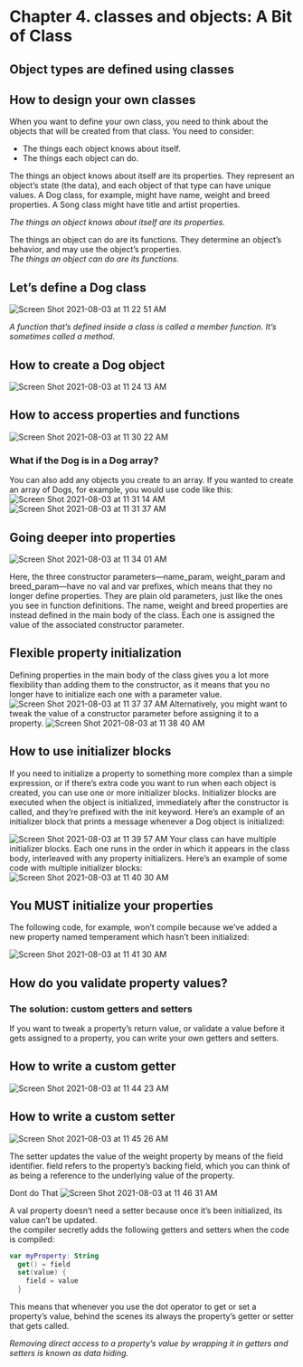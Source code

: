 # Chapter 4. classes and objects: A Bit of Class

## Object types are defined using classes

## How to design your own classes

When you want to define your own class, you need to think about the objects that will be created from that class. You need to consider:
- The things each object knows about itself. 
- The things each object can do.

The things an object knows about itself are its properties. They represent an object’s state (the data), and each object of that type can have unique values. A Dog class, for example, might have name, weight and breed properties. A Song class might have title and artist properties.

<i>The things an object knows about itself are its properties.</i>

The things an object can do are its functions. They determine an object’s behavior, and may use the object’s properties. <br>
<i>The things an object can do are its functions.</i>

## Let’s define a Dog class
![Screen Shot 2021-08-03 at 11 22 51 AM](https://user-images.githubusercontent.com/7098685/128051206-d7339c77-9099-4e18-9b6e-1b1f063d7746.png)

<i>A function that’s defined inside a class is called a member function. It’s sometimes called a method.</i>

## How to create a Dog object
![Screen Shot 2021-08-03 at 11 24 13 AM](https://user-images.githubusercontent.com/7098685/128051396-f7c98a2c-4196-4f74-8fc3-9227aa12e8e5.png)

## How to access properties and functions
![Screen Shot 2021-08-03 at 11 30 22 AM](https://user-images.githubusercontent.com/7098685/128052259-48d5da20-6f79-466f-a5b8-f30868413c90.png)

### What if the Dog is in a Dog array?
You can also add any objects you create to an array. If you wanted to create an array of Dogs, for example, you would use code like this:
![Screen Shot 2021-08-03 at 11 31 14 AM](https://user-images.githubusercontent.com/7098685/128052357-6f53f091-6bed-4877-a762-3752cdfbc4f5.png)
![Screen Shot 2021-08-03 at 11 31 37 AM](https://user-images.githubusercontent.com/7098685/128052412-03c04dcd-ec5a-458d-81b9-c2a258b824b3.png)

## Going deeper into properties
![Screen Shot 2021-08-03 at 11 34 01 AM](https://user-images.githubusercontent.com/7098685/128052743-7b4ac08b-4d97-40da-a030-315f2b88f8ef.png)

Here, the three constructor parameters—name_param, weight_param and breed_param—have no val and var prefixes, which means that they no longer define properties. They are plain old
parameters, just like the ones you see in function definitions. The name, weight and breed properties are instead defined in the main body of the class. Each one is assigned the value of the associated constructor parameter.

## Flexible property initialization
Defining properties in the main body of the class gives you a lot more flexibility than adding them to the constructor, as it means that you no longer have to initialize each one with a parameter value.
![Screen Shot 2021-08-03 at 11 37 37 AM](https://user-images.githubusercontent.com/7098685/128053223-e40c7caa-cb59-445a-ba90-46f94005f554.png)
Alternatively, you might want to tweak the value of a constructor parameter before assigning it to a
property. 
![Screen Shot 2021-08-03 at 11 38 40 AM](https://user-images.githubusercontent.com/7098685/128053354-4331611c-4f10-4eb6-bddd-6ecdfca7b37a.png)

## How to use initializer blocks
If you need to initialize a property to something more complex than a simple expression, or if there’s extra code you want to run when each object is created, you can use one or more initializer blocks.
Initializer blocks are executed when the object is initialized, immediately after the constructor is called, and they’re prefixed with the init keyword. Here’s an example of an initializer block that prints a message whenever a Dog object is initialized:

![Screen Shot 2021-08-03 at 11 39 57 AM](https://user-images.githubusercontent.com/7098685/128053543-2d4c4d49-0f4b-4ab2-92a7-640405c60897.png)
Your class can have multiple initializer blocks. Each one runs in the order in which it appears in the class body, interleaved with any property initializers. Here’s an example of some code with multiple initializer blocks:
![Screen Shot 2021-08-03 at 11 40 30 AM](https://user-images.githubusercontent.com/7098685/128053600-e82f2c3f-0265-4eb6-952b-a744e0afcbe4.png)

## You MUST initialize your properties

The following code, for example, won’t compile because
we’ve added a new property named temperament which hasn’t been initialized:

![Screen Shot 2021-08-03 at 11 41 30 AM](https://user-images.githubusercontent.com/7098685/128053740-a1a15e62-6d6d-4261-96fb-702e9ade2e2b.png)

## How do you validate property values?

### The solution: custom getters and setters
If you want to tweak a property’s return value, or validate a value before it gets assigned to a property, you can write your own getters and setters.


## How to write a custom getter
![Screen Shot 2021-08-03 at 11 44 23 AM](https://user-images.githubusercontent.com/7098685/128054132-3538a635-7a9d-42b5-b106-0787f41e4fde.png)

## How to write a custom setter
![Screen Shot 2021-08-03 at 11 45 26 AM](https://user-images.githubusercontent.com/7098685/128054233-23acd65d-6b4e-4bba-b547-7eeb793fb266.png)

The setter updates the value of the weight property by means of the field identifier. field refers to the property’s backing field, which you can think of as being a reference to the underlying value of the
property. 

Dont do That
![Screen Shot 2021-08-03 at 11 46 31 AM](https://user-images.githubusercontent.com/7098685/128054423-3f09d8bf-b16f-449f-a7da-c108fdb8823d.png)


A val property doesn’t need a setter because once it’s been initialized, its value can’t be updated.
<br>
the compiler secretly adds the following getters and setters when the code is compiled:
```kotlin
var myProperty: String
  get() = field 
  set(value) {
    field = value
  }
```
This means that whenever you use the dot operator to get or set a property’s value, behind the scenes its always the property’s getter or setter that gets called.


<i>Removing direct access to a property’s value by wrapping it in getters and setters is known as data hiding.</i>



















